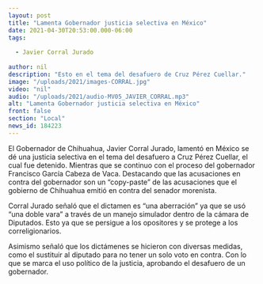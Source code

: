 ```yaml
---
layout: post
title: "Lamenta Gobernador justicia selectiva en México"
date: 2021-04-30T20:53:00.000-06:00
tags:
  
  - Javier Corral Jurado
  
author: nil
description: "Esto en el tema del desafuero de Cruz Pérez Cuellar."
image: "/uploads/2021/images-CORRAL.jpg"
video: "nil"
audio: "/uploads/2021/audio-MV05_JAVIER_CORRAL.mp3"
alt: "Lamenta Gobernador justicia selectiva en México"
front: false
section: "Local"
news_id: 184223
---
```


El Gobernador de Chihuahua, Javier Corral Jurado, lamentó en México se dé una justicia selectiva en el tema del desafuero a Cruz Pérez Cuellar, el cual fue detenido. Mientras que se continuo con el proceso del gobernador Francisco García Cabeza de Vaca. Destacando que las acusaciones en contra del gobernador son un “copy-paste” de las acusaciones que el gobierno de Chihuahua emitió en contra del senador morenista.

Corral Jurado señaló que el dictamen es “una aberración” ya que se usó “una doble vara” a través de un manejo simulador dentro de la cámara de Diputados. Esto ya que se persigue a los opositores y se protege a los correligionarios.

Asimismo señaló que los dictámenes se hicieron con diversas medidas, como el sustituir al diputado para no tener un solo voto en contra. Con lo que se marca el uso político de la justicia, aprobando el desafuero de un gobernador.
